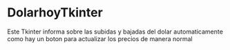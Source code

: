 # DolarhoyTkinter
Este Tkinter informa sobre las subidas y bajadas del dolar automaticamente como hay un boton para actualizar los precios de manera normal

